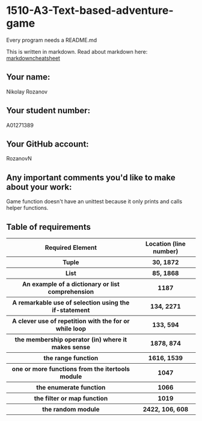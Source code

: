 # 1510-A3-Text-based-adventure-game

Every program needs a README.md

This is written in markdown. Read about markdown here: [markdowncheatsheet](https://www.markdownguide.org/cheat-sheet/)

## Your name:
Nikolay Rozanov

## Your student number:
A01271389

## Your GitHub account:
RozanovN

## Any important comments you'd like to make about your work:
Game function doesn't have an unittest because it only prints and calls helper functions.

## Table of requirements
<table>
    <tr>
        <th>Required Element</th>
        <th>Location (line number)</th>
    </tr>
    <tr>
        <th>Tuple</th>
        <th>30, 1872</th>
    </tr>
    <tr>
        <th>List</th>
        <th>85, 1868</th>
    </tr>
    <tr>
        <th>An example of a dictionary or list comprehension</th>
        <th>1187</th>
    </tr>
    <tr>
        <th>A remarkable use of selection using the if-statement</th>
        <th>134, 2271</th>
    </tr>
    <tr>
        <th>A clever use of repetition with the for or while loop</th>
        <th>133, 594</th>
    </tr>
    <tr>
        <th>the membership operator (in) where it makes sense</th>
        <th>1878, 874</th>
    </tr>
    <tr>
        <th>the range function</th>
        <th>1616, 1539 </th>
    </tr>
    <tr>
        <th>one or more functions from the itertools module</th>
        <th>1047</th>
    </tr>   
    <tr>
        <th>the enumerate function</th>
        <th>1066</th>
    </tr>
    <tr>
        <th>the filter or map function</th>
        <th>1019</th>
    </tr>    
    <tr>
        <th>the random module</th>
        <th>2422, 106, 608</th>
    </tr>
</table>